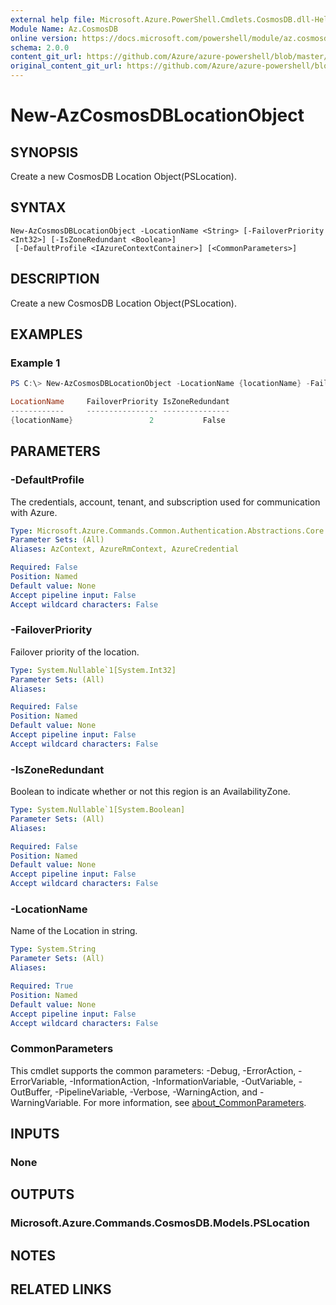 ```yaml
---
external help file: Microsoft.Azure.PowerShell.Cmdlets.CosmosDB.dll-Help.xml
Module Name: Az.CosmosDB
online version: https://docs.microsoft.com/powershell/module/az.cosmosdb/new-azcosmosdblocationobject
schema: 2.0.0
content_git_url: https://github.com/Azure/azure-powershell/blob/master/src/CosmosDB/CosmosDB/help/New-AzCosmosDBLocationObject.md
original_content_git_url: https://github.com/Azure/azure-powershell/blob/master/src/CosmosDB/CosmosDB/help/New-AzCosmosDBLocationObject.md
---
```


# New-AzCosmosDBLocationObject

## SYNOPSIS
Create a new CosmosDB Location Object(PSLocation).

## SYNTAX

```
New-AzCosmosDBLocationObject -LocationName <String> [-FailoverPriority <Int32>] [-IsZoneRedundant <Boolean>]
 [-DefaultProfile <IAzureContextContainer>] [<CommonParameters>]
```

## DESCRIPTION
Create a new CosmosDB Location Object(PSLocation).

## EXAMPLES

### Example 1
```powershell
PS C:\> New-AzCosmosDBLocationObject -LocationName {locationName} -FailoverPriority 2 -IsZoneRedundant 0

LocationName     FailoverPriority IsZoneRedundant
------------     ---------------- ---------------
{locationName}                 2           False
```

## PARAMETERS

### -DefaultProfile
The credentials, account, tenant, and subscription used for communication with Azure.

```yaml
Type: Microsoft.Azure.Commands.Common.Authentication.Abstractions.Core.IAzureContextContainer
Parameter Sets: (All)
Aliases: AzContext, AzureRmContext, AzureCredential

Required: False
Position: Named
Default value: None
Accept pipeline input: False
Accept wildcard characters: False
```

### -FailoverPriority
Failover priority of the location.

```yaml
Type: System.Nullable`1[System.Int32]
Parameter Sets: (All)
Aliases:

Required: False
Position: Named
Default value: None
Accept pipeline input: False
Accept wildcard characters: False
```

### -IsZoneRedundant
Boolean to indicate whether or not this region is an AvailabilityZone.

```yaml
Type: System.Nullable`1[System.Boolean]
Parameter Sets: (All)
Aliases:

Required: False
Position: Named
Default value: None
Accept pipeline input: False
Accept wildcard characters: False
```

### -LocationName
Name of the Location in string.

```yaml
Type: System.String
Parameter Sets: (All)
Aliases:

Required: True
Position: Named
Default value: None
Accept pipeline input: False
Accept wildcard characters: False
```

### CommonParameters
This cmdlet supports the common parameters: -Debug, -ErrorAction, -ErrorVariable, -InformationAction, -InformationVariable, -OutVariable, -OutBuffer, -PipelineVariable, -Verbose, -WarningAction, and -WarningVariable. For more information, see [about_CommonParameters](http://go.microsoft.com/fwlink/?LinkID=113216).

## INPUTS

### None

## OUTPUTS

### Microsoft.Azure.Commands.CosmosDB.Models.PSLocation

## NOTES

## RELATED LINKS
